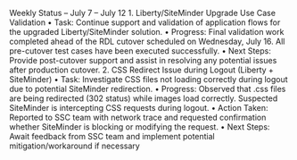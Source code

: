 Weekly Status – July 7 – July 12
	1.	Liberty/SiteMinder Upgrade Use Case Validation
	•	Task: Continue support and validation of application flows for the upgraded Liberty/SiteMinder solution.
	•	Progress: Final validation work completed ahead of the RDL cutover scheduled on Wednesday, July 16. All pre-cutover test cases have been executed successfully.
	•	Next Steps: Provide post-cutover support and assist in resolving any potential issues after production cutover.
	2.	CSS Redirect Issue during Logout (Liberty + SiteMinder)
	•	Task: Investigate CSS files not loading correctly during logout due to potential SiteMinder redirection.
	•	Progress: Observed that .css files are being redirected (302 status) while images load correctly. Suspected SiteMinder is intercepting CSS requests during logout.
	•	Action Taken: Reported to SSC team with network trace and requested confirmation whether SiteMinder is blocking or modifying the request.
	•	Next Steps: Await feedback from SSC team and implement potential mitigation/workaround if necessary

